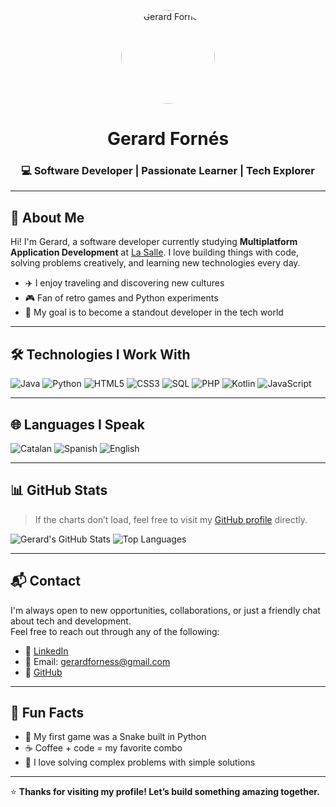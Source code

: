 <!-- HEADER SECTION -->
<p align="center">
  <img src="YOUR_PHOTO_URL_HERE" alt="Gerard Fornés" width="150" style="border-radius: 50%;">
</p>

<h1 align="center">Gerard Fornés</h1>
<h3 align="center">💻 Software Developer | Passionate Learner | Tech Explorer</h3>

---

## 🧠 About Me

Hi! I'm Gerard, a software developer currently studying **Multiplatform Application Development** at [La Salle](https://www.lasalleuniversities.net/). I love building things with code, solving problems creatively, and learning new technologies every day.

- ✈️ I enjoy traveling and discovering new cultures  
- 🎮 Fan of retro games and Python experiments  
- 🎯 My goal is to become a standout developer in the tech world

---

## 🛠️ Technologies I Work With

![Java](https://img.shields.io/badge/Java-%23ED8B00.svg?style=for-the-badge&logo=java&logoColor=white)
![Python](https://img.shields.io/badge/Python-%2314354C.svg?style=for-the-badge&logo=python&logoColor=white)
![HTML5](https://img.shields.io/badge/HTML5-%23E34F26.svg?style=for-the-badge&logo=html5&logoColor=white)
![CSS3](https://img.shields.io/badge/CSS3-%231572B6.svg?style=for-the-badge&logo=css3&logoColor=white)
![SQL](https://img.shields.io/badge/SQL-%2300f.svg?style=for-the-badge&logo=sqlite&logoColor=white)
![PHP](https://img.shields.io/badge/PHP-%23777BB4.svg?style=for-the-badge&logo=php&logoColor=white)
![Kotlin](https://img.shields.io/badge/Kotlin-%230095D5.svg?style=for-the-badge&logo=kotlin&logoColor=white)
![JavaScript](https://img.shields.io/badge/JavaScript-%23F7DF1E.svg?style=for-the-badge&logo=javascript&logoColor=black)

---

## 🌐 Languages I Speak

![Catalan](https://img.shields.io/badge/Catalan-native-blue?style=for-the-badge)
![Spanish](https://img.shields.io/badge/Spanish-native-red?style=for-the-badge)
![English](https://img.shields.io/badge/English-professional-green?style=for-the-badge)

---

## 📊 GitHub Stats

> If the charts don’t load, feel free to visit my [GitHub profile](https://github.com/gerardforness) directly.

![Gerard's GitHub Stats](https://github-readme-stats.vercel.app/api?username=gerardforness&show_icons=true&theme=tokyonight)
![Top Languages](https://github-readme-stats.vercel.app/api/top-langs/?username=gerardforness&layout=compact&theme=tokyonight)

---

## 📬 Contact

I'm always open to new opportunities, collaborations, or just a friendly chat about tech and development.  
Feel free to reach out through any of the following:

- 💼 [LinkedIn](https://www.linkedin.com/in/gerard-forn%C3%A9s-sol%C3%A9-951b952a1/)  
- 📧 Email: gerardforness@gmail.com
- 🐙 [GitHub](https://github.com/gerardforness)

---

## 🎉 Fun Facts

- 🐍 My first game was a Snake built in Python  
- ☕ Coffee + code = my favorite combo  
- 🧩 I love solving complex problems with simple solutions

---

⭐ **Thanks for visiting my profile! Let’s build something amazing together.**
